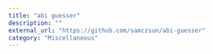 ```yaml
---
title: "abi guesser"
description: ""
external_url: "https://github.com/samczsun/abi-guesser"
category: "Miscellaneous"
---
```


